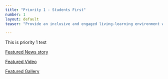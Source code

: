 ```yaml
---
title: "Priority 1 - Students First"
number: 1
layout: default
teaser: "Provide an inclusive and engaged living-learning environment where all students thrive and graduate as informed citizens committed to a life of impact"

---
```


This is priority 1 test

[Featured News story]({{site.url}}/stories/mindfullife/)

[Featured Video]({{site.url}}/videos/testvideo/)

[Featured Gallery]({{site.url}}/galleries/testgallery/)
